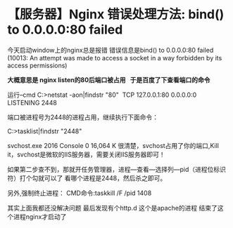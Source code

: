 # 【服务器】Nginx 错误处理方法: bind() to 0.0.0.0:80 failed


今天启动window上的nginx总是报错
错误信息是bind() to 0.0.0.0:80 failed (10013: An attempt was made to access a socket in a way forbidden by its access permissions)

**大概意思是 nginx listen的80后端口被占用   于是百度了下查看端口的命令**

运行–cmd
C:\>netstat -aon|findstr "80"  TCP 127.0.0.1:80 0.0.0.0:0 LISTENING 2448

端口被进程号为2448的进程占用，继续执行下面命令：

C:\>tasklist|findstr "2448" 

svchost.exe 2016 Console 0 16,064 K
很清楚，svchost占用了你的端口,Kill it，svchost是微软的IIS服务器，需要关闭IIS服务器即可！

如果第二步查不到，那就开任务管理器，进程—查看—选择列—pid（进程位标识符）打个勾就可以了
看哪个进程是2448，然后杀之即可。

另外,强制终止进程： CMD命令:taskkill /F /pid 1408

其实上面我都还没解决问题 最后发现有个http.d 这个是apache的进程 结束了这个进程nginx才启动了
 

